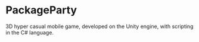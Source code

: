 # PackageParty
3D hyper casual mobile game, developed on the Unity engine, with scripting in the C# language. 

